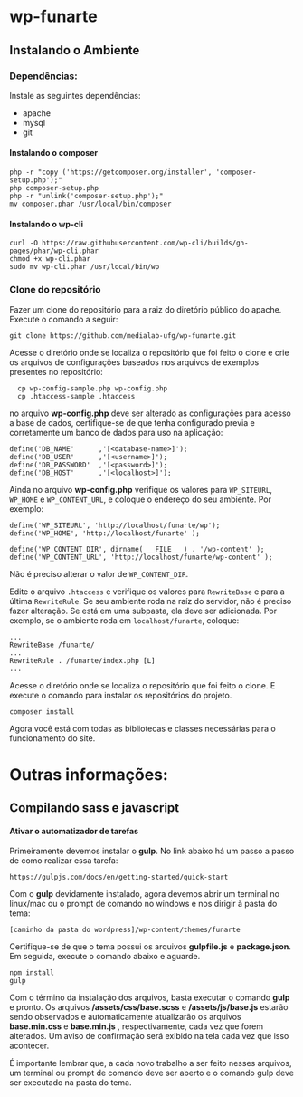 # wp-funarte

## Instalando o Ambiente

### Dependências:
Instale as seguintes dependências:

* apache
* mysql
* git

#### Instalando o composer

```
php -r "copy ('https://getcomposer.org/installer', 'composer-setup.php');"
php composer-setup.php
php -r "unlink('composer-setup.php');"
mv composer.phar /usr/local/bin/composer
```

#### Instalando o wp-cli
```
curl -O https://raw.githubusercontent.com/wp-cli/builds/gh-pages/phar/wp-cli.phar
chmod +x wp-cli.phar
sudo mv wp-cli.phar /usr/local/bin/wp
```


### Clone do repositório

Fazer um clone do repositório para a raiz do diretório público do apache. Execute o comando a seguir:

```
git clone https://github.com/medialab-ufg/wp-funarte.git
```

Acesse o diretório onde se localiza o repositório que foi feito o clone e crie os arquivos de configurações baseados nos arquivos de exemplos presentes no repositório:
```
  cp wp-config-sample.php wp-config.php
  cp .htaccess-sample .htaccess
```
no arquivo **wp-config.php** deve ser alterado as configurações para acesso a base de dados, certifique-se de que tenha configurado previa e corretamente um banco de dados para uso na aplicação:
```
define('DB_NAME'      ,'[<database-name>]');
define('DB_USER'      ,'[<username>]');
define('DB_PASSWORD'  ,'[<password>]');
define('DB_HOST'      ,'[<localhost>]');
```

Ainda no arquivo **wp-config.php** verifique os valores para `WP_SITEURL`, `WP_HOME` e `WP_CONTENT_URL`, e coloque o endereço do seu ambiente. Por exemplo:

```
define('WP_SITEURL', 'http://localhost/funarte/wp');
define('WP_HOME', 'http://localhost/funarte' );

define('WP_CONTENT_DIR', dirname( __FILE__ ) . '/wp-content' );
define('WP_CONTENT_URL', 'http://localhost/funarte/wp-content' );
```

Não é preciso alterar o valor de `WP_CONTENT_DIR`.

Edite o arquivo `.htaccess` e verifique os valores para `RewriteBase` e para a última `RewriteRule`. Se seu ambiente roda na raíz do servidor, não é preciso fazer alteração. Se está em uma subpasta, ela deve ser adicionada. Por exemplo, se o ambiente roda em `localhost/funarte`, coloque:

```
...
RewriteBase /funarte/
...
RewriteRule . /funarte/index.php [L]
...
```

Acesse o diretório onde se localiza o repositório que foi feito o clone. E execute o comando para instalar os repositórios do projeto.

```
composer install
```

Agora você está com todas as bibliotecas e classes necessárias para o funcionamento do site.



# Outras informações:

## Compilando **sass** e **javascript**
#### Ativar o automatizador de tarefas

Primeiramente devemos instalar o **gulp**. No link abaixo há um passo a passo de como realizar essa tarefa:
```
https://gulpjs.com/docs/en/getting-started/quick-start
```

Com o **gulp** devidamente instalado, agora devemos abrir um terminal no linux/mac ou o prompt de comando no windows e nos dirigir à pasta do tema:
```
[caminho da pasta do wordpress]/wp-content/themes/funarte
```

Certifique-se de que o tema possui os arquivos **gulpfile.js** e **package.json**. Em seguida, execute o comando abaixo e aguarde.
```
npm install
gulp
```

Com o término da instalação dos arquivos, basta executar o comando **gulp** e pronto. Os arquivos **/assets/css/base.scss** e **/assets/js/base.js** estarão sendo observados e automaticamente atualizarão os arquivos **base.min.css** e **base.min.js** , respectivamente, cada vez que forem alterados. Um aviso de confirmação será exibido na tela cada vez que isso acontecer.

É importante lembrar que, a cada novo trabalho a ser feito nesses arquivos, um terminal ou prompt de comando deve ser aberto e o comando gulp deve ser executado na pasta do tema.

